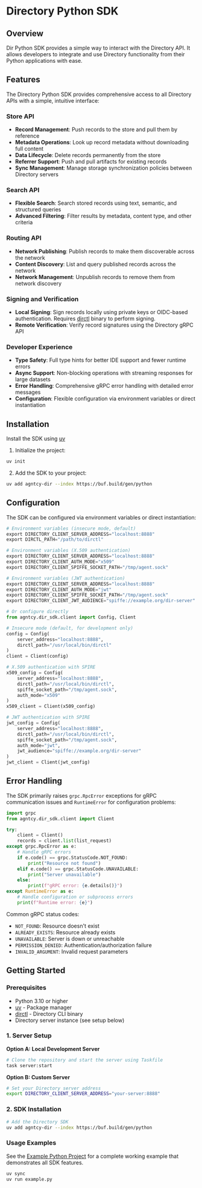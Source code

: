# Directory Python SDK

## Overview

Dir Python SDK provides a simple way to interact with the Directory API.
It allows developers to integrate and use Directory functionality from their Python applications with ease.

## Features

The Directory Python SDK provides comprehensive access to all Directory APIs with a simple, intuitive interface:

### **Store API**
- **Record Management**: Push records to the store and pull them by reference
- **Metadata Operations**: Look up record metadata without downloading full content
- **Data Lifecycle**: Delete records permanently from the store
- **Referrer Support**: Push and pull artifacts for existing records
- **Sync Management**: Manage storage synchronization policies between Directory servers

### **Search API**
- **Flexible Search**: Search stored records using text, semantic, and structured queries
- **Advanced Filtering**: Filter results by metadata, content type, and other criteria

### **Routing API**
- **Network Publishing**: Publish records to make them discoverable across the network
- **Content Discovery**: List and query published records across the network
- **Network Management**: Unpublish records to remove them from network discovery

### **Signing and Verification**
- **Local Signing**: Sign records locally using private keys or OIDC-based authentication. 
Requires [dirctl](https://github.com/agntcy/dir/releases) binary to perform signing.
- **Remote Verification**: Verify record signatures using the Directory gRPC API

### **Developer Experience**
- **Type Safety**: Full type hints for better IDE support and fewer runtime errors
- **Async Support**: Non-blocking operations with streaming responses for large datasets
- **Error Handling**: Comprehensive gRPC error handling with detailed error messages
- **Configuration**: Flexible configuration via environment variables or direct instantiation

## Installation

Install the SDK using [uv](https://github.com/astral-sh/uv)

1. Initialize the project:
```bash
uv init
```

2. Add the SDK to your project:
```bash
uv add agntcy-dir --index https://buf.build/gen/python
```

## Configuration

The SDK can be configured via environment variables or direct instantiation:

```python
# Environment variables (insecure mode, default)
export DIRECTORY_CLIENT_SERVER_ADDRESS="localhost:8888"
export DIRCTL_PATH="/path/to/dirctl"

# Environment variables (X.509 authentication)
export DIRECTORY_CLIENT_SERVER_ADDRESS="localhost:8888"
export DIRECTORY_CLIENT_AUTH_MODE="x509"
export DIRECTORY_CLIENT_SPIFFE_SOCKET_PATH="/tmp/agent.sock"

# Environment variables (JWT authentication)
export DIRECTORY_CLIENT_SERVER_ADDRESS="localhost:8888"
export DIRECTORY_CLIENT_AUTH_MODE="jwt"
export DIRECTORY_CLIENT_SPIFFE_SOCKET_PATH="/tmp/agent.sock"
export DIRECTORY_CLIENT_JWT_AUDIENCE="spiffe://example.org/dir-server"

# Or configure directly
from agntcy.dir_sdk.client import Config, Client

# Insecure mode (default, for development only)
config = Config(
    server_address="localhost:8888",
    dirctl_path="/usr/local/bin/dirctl"
)
client = Client(config)

# X.509 authentication with SPIRE
x509_config = Config(
    server_address="localhost:8888",
    dirctl_path="/usr/local/bin/dirctl",
    spiffe_socket_path="/tmp/agent.sock",
    auth_mode="x509"
)
x509_client = Client(x509_config)

# JWT authentication with SPIRE
jwt_config = Config(
    server_address="localhost:8888",
    dirctl_path="/usr/local/bin/dirctl",
    spiffe_socket_path="/tmp/agent.sock",
    auth_mode="jwt",
    jwt_audience="spiffe://example.org/dir-server"
)
jwt_client = Client(jwt_config)
```

## Error Handling

The SDK primarily raises `grpc.RpcError` exceptions for gRPC communication issues and `RuntimeError` for configuration problems:

```python
import grpc
from agntcy.dir_sdk.client import Client

try:
    client = Client()
    records = client.list(list_request)
except grpc.RpcError as e:
    # Handle gRPC errors
    if e.code() == grpc.StatusCode.NOT_FOUND:
        print("Resource not found")
    elif e.code() == grpc.StatusCode.UNAVAILABLE:
        print("Server unavailable")
    else:
        print(f"gRPC error: {e.details()}")
except RuntimeError as e:
    # Handle configuration or subprocess errors
    print(f"Runtime error: {e}")
```

Common gRPC status codes:
- `NOT_FOUND`: Resource doesn't exist
- `ALREADY_EXISTS`: Resource already exists
- `UNAVAILABLE`: Server is down or unreachable
- `PERMISSION_DENIED`: Authentication/authorization failure
- `INVALID_ARGUMENT`: Invalid request parameters


## Getting Started

### Prerequisites

- Python 3.10 or higher
- [uv](https://github.com/astral-sh/uv) - Package manager
- [dirctl](https://github.com/agntcy/dir/releases) - Directory CLI binary
- Directory server instance (see setup below)

### 1. Server Setup

**Option A: Local Development Server**

```bash
# Clone the repository and start the server using Taskfile
task server:start
```

**Option B: Custom Server**

```bash
# Set your Directory server address
export DIRECTORY_CLIENT_SERVER_ADDRESS="your-server:8888"
```

### 2. SDK Installation

```bash
# Add the Directory SDK
uv add agntcy-dir --index https://buf.build/gen/python
```

### Usage Examples

See the [Example Python Project](../examples/example-py/) for a complete working example that demonstrates all SDK features.

```bash
uv sync
uv run example.py
```
